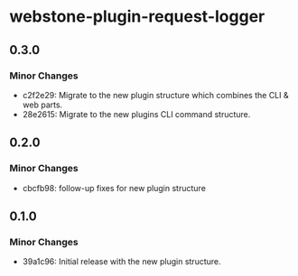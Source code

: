 # webstone-plugin-request-logger

## 0.3.0

### Minor Changes

- c2f2e29: Migrate to the new plugin structure which combines the CLI & web parts.
- 28e2615: Migrate to the new plugins CLI command structure.

## 0.2.0

### Minor Changes

- cbcfb98: follow-up fixes for new plugin structure

## 0.1.0

### Minor Changes

- 39a1c96: Initial release with the new plugin structure.
